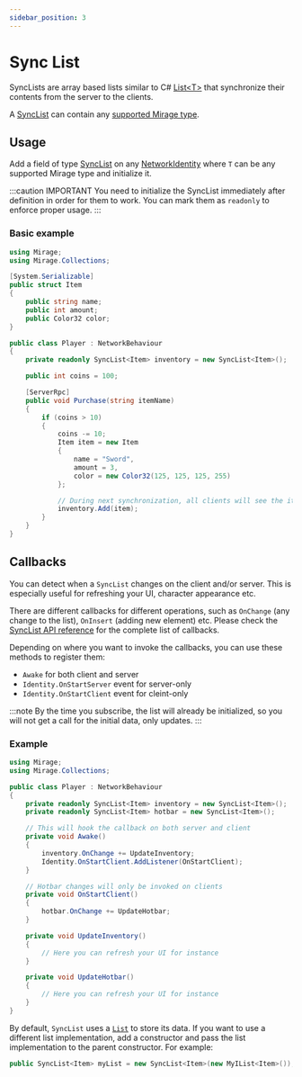 ```yaml
---
sidebar_position: 3
---
```

# Sync List
SyncLists are array based lists similar to C\# [List<T\>](https://docs.microsoft.com/en-us/dotnet/api/system.collections.generic.list-1?view=netstandard-2.0) that synchronize their contents from the server to the clients.

A [SyncList](/docs/reference/Mirage.Collections/SyncList-1) can contain any [supported Mirage type](/docs/guides/data-types).

## Usage
Add a field of type [SyncList](/docs/reference/Mirage.Collections/SyncList-1) on any [NetworkIdentity](/docs/reference/Mirage/NetworkIdentity) where `T` can be any supported Mirage type and initialize it.

:::caution IMPORTANT
You need to initialize the SyncList immediately after definition in order for them to work. You can mark them as `readonly` to enforce proper usage.
:::

### Basic example
```cs
using Mirage;
using Mirage.Collections;

[System.Serializable]
public struct Item
{
    public string name;
    public int amount;
    public Color32 color;
}

public class Player : NetworkBehaviour
{
    private readonly SyncList<Item> inventory = new SyncList<Item>();

    public int coins = 100;

    [ServerRpc]
    public void Purchase(string itemName)
    {
        if (coins > 10)
        {
            coins -= 10;
            Item item = new Item
            {
                name = "Sword",
                amount = 3,
                color = new Color32(125, 125, 125, 255)
            };

            // During next synchronization, all clients will see the item
            inventory.Add(item);
        }
    }
}
```

## Callbacks
You can detect when a `SyncList` changes on the client and/or server. This is especially useful for refreshing your UI, character appearance etc.

There are different callbacks for different operations, such as `OnChange` (any change to the list), `OnInsert` (adding new element) etc. Please check the [SyncList API reference](/docs/reference/Mirage.Collections/SyncList-1) for the complete list of callbacks.

Depending on where you want to invoke the callbacks, you can use these methods to register them:
- `Awake` for both client and server
- `Identity.OnStartServer` event for server-only
- `Identity.OnStartClient` event for cleint-only

:::note
By the time you subscribe, the list will already be initialized, so you will not get a call for the initial data, only updates.
:::

### Example
```cs
using Mirage;
using Mirage.Collections;

public class Player : NetworkBehaviour 
{
    private readonly SyncList<Item> inventory = new SyncList<Item>();
    private readonly SyncList<Item> hotbar = new SyncList<Item>();

    // This will hook the callback on both server and client
    private void Awake()
    {
        inventory.OnChange += UpdateInventory;
        Identity.OnStartClient.AddListener(OnStartClient);
    }

    // Hotbar changes will only be invoked on clients
    private void OnStartClient() 
    {
        hotbar.OnChange += UpdateHotbar;
    }

    private void UpdateInventory()
    {
        // Here you can refresh your UI for instance
    }

    private void UpdateHotbar()
    {
        // Here you can refresh your UI for instance
    }
}
```

By default, `SyncList` uses a [`List`](https://docs.microsoft.com/en-us/dotnet/api/system.collections.generic.list-1?view=netstandard-2.0) to store its data. If you want to use a different list implementation, add a constructor and pass the list implementation to the parent constructor. For example:

```cs
public SyncList<Item> myList = new SyncList<Item>(new MyIList<Item>());
```